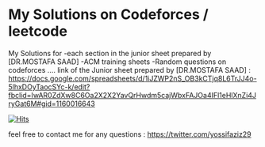 # My Solutions on Codeforces / leetcode  
My Solutions for
-each section in the junior sheet prepared by [DR.MOSTAFA SAAD] 
-ACM training sheets 
-Random questions on codeforces 
....
link of the Junior sheet prepared by [DR.MOSTAFA SAAD] :
https://docs.google.com/spreadsheets/d/1iJZWP2nS_OB3kCTjq8L6TrJJ4o-5lhxDOyTaocSYc-k/edit?fbclid=IwAR0ZdXw8C6Oa2X2X2YavQrHwdm5cajWbxFAJOa4IFl1eHlXnZi4JryGat6M#gid=1160016643


[![Hits](https://hits.seeyoufarm.com/api/count/incr/badge.svg?url=https%3A%2F%2Fgithub.com%2FYoussef-Ashraf71%2FProblem-Solving&count_bg=%2325E36F&title_bg=%23555555&icon=&icon_color=%23CF5A5A&title=Visits&edge_flat=false)](https://hits.seeyoufarm.com)

feel free to contact me for any questions :
https://twitter.com/yossifaziz29
